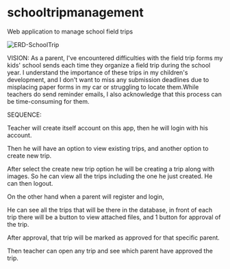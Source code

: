 # schooltripmanagement
Web application to manage school field trips


![ERD-SchoolTrip](https://github.com/esafaa/schooltripmanagement/assets/132300437/08eff3dd-31e0-4d1c-9db2-5184d3d65cfd)


VISION:
As a parent, I've encountered difficulties with the field trip forms my kids' school sends each time they organize a field trip during the school year. I understand the importance of these trips in my children's development, and I don't want to miss any submission deadlines due to misplacing paper forms in my car or struggling to locate them.While teachers do send reminder emails, I also acknowledge that this process can be time-consuming for them.

SEQUENCE:

Teacher will create itself account on this app, then he will login with his account.

Then he will have an option to view existing trips, and another option to create new trip.

After select the create new trip option he will be creating a trip along with images. So he can view all the trips including the one he just created. He can then logout.

On the other hand when a parent will register and login,

He can see all the trips that will be there in the database, in front of each trip there will be a button to view attached files, and 1 button for approval of the trip.

After approval, that trip will be marked as approved for that specific parent.

Then teacher can open any trip and see which parent have approved the trip.
